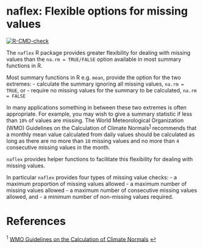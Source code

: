 
<!-- README.md is generated from README.Rmd. Please edit that file -->

# naflex: Flexible options for missing values

<!-- badges: start -->

[![R-CMD-check](https://github.com/dannyparsons/naflex/workflows/R-CMD-check/badge.svg)](https://github.com/dannyparsons/naflex/actions)
<!-- badges: end -->

The `naflex` R package provides greater flexibility for dealing with
missing values than the `na.rm = TRUE/FALSE` option available in most
summary functions in R.

Most summary functions in R e.g. `mean`, provide the option for the two
extremes: - calculate the summary ignoring all missing values,
`na.rm = TRUE`, or - require no missing values for the summary to be
calculated, `na.rm = FALSE`

In many applications something in between these two extremes is often
appropriate. For example, you may wish to give a summary statistic if
less than `10%` of values are missing. The World Meteorological
Organization (WMO) Guidelines on the Calculation of Climate
Normals<sup id="a1">[1](#f1)</sup> recommends that a monthly mean value
calculated from daily values should be calculated as long as there are
no more than `10` missing values and no more than `4` consecutive
missing values in the month.

`naflex` provides helper functions to facilitate this flexibility for
dealing with missing values.

In particular `naflex` provides four types of missing value checks: - a
maximum proportion of missing values allowed - a maximum number of
missing values allowed - a maximum number of consecutive missing values
allowed, and - a minimum number of non-missing values required.

# References

<sup id="f1">1</sup>
<a href="https://library.wmo.int/index.php?lvl=notice_display&id=20130#.XljKS84zZnI">WMO
Guidelines on the Calculation of Climate Normals</a> [↩](#a1)
